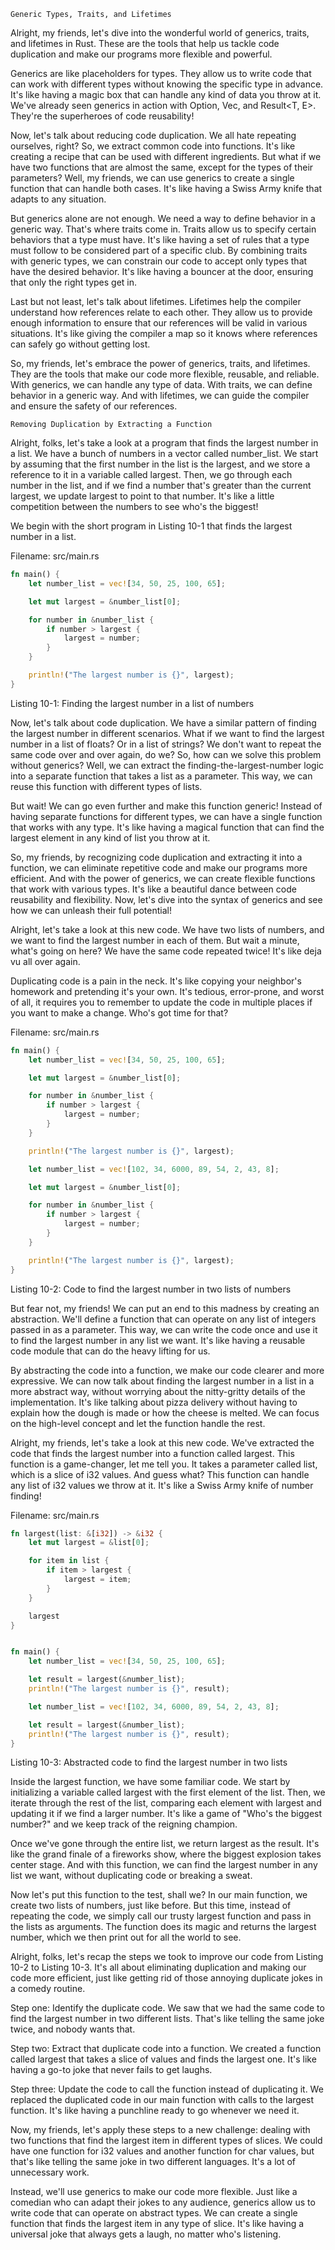     Generic Types, Traits, and Lifetimes

Alright, my friends, let's dive into the wonderful world of generics, traits,
and lifetimes in Rust. These are the tools that help us tackle code duplication
and make our programs more flexible and powerful.

Generics are like placeholders for types. They allow us to write code that can
work with different types without knowing the specific type in advance. It's
like having a magic box that can handle any kind of data you throw at it. We've
already seen generics in action with Option<T>, Vec<T>, and Result<T, E>.
They're the superheroes of code reusability!

Now, let's talk about reducing code duplication. We all hate repeating
ourselves, right? So, we extract common code into functions. It's like creating
a recipe that can be used with different ingredients. But what if we have two
functions that are almost the same, except for the types of their parameters?
Well, my friends, we can use generics to create a single function that can
handle both cases. It's like having a Swiss Army knife that adapts to any
situation.

But generics alone are not enough. We need a way to define behavior in a generic
way. That's where traits come in. Traits allow us to specify certain behaviors
that a type must have. It's like having a set of rules that a type must follow
to be considered part of a specific club. By combining traits with generic
types, we can constrain our code to accept only types that have the desired
behavior. It's like having a bouncer at the door, ensuring that only the right
types get in.

Last but not least, let's talk about lifetimes. Lifetimes help the compiler
understand how references relate to each other. They allow us to provide enough
information to ensure that our references will be valid in various situations.
It's like giving the compiler a map so it knows where references can safely go
without getting lost.

So, my friends, let's embrace the power of generics, traits, and lifetimes. They
are the tools that make our code more flexible, reusable, and reliable. With
generics, we can handle any type of data. With traits, we can define behavior in
a generic way. And with lifetimes, we can guide the compiler and ensure the
safety of our references.

    Removing Duplication by Extracting a Function

Alright, folks, let's take a look at a program that finds the largest number in
a list. We have a bunch of numbers in a vector called number_list. We start by
assuming that the first number in the list is the largest, and we store a
reference to it in a variable called largest. Then, we go through each number in
the list, and if we find a number that's greater than the current largest, we
update largest to point to that number. It's like a little competition between
the numbers to see who's the biggest!

We begin with the short program in Listing 10-1 that finds the largest number in
a list.

Filename: src/main.rs

```rust
fn main() {
    let number_list = vec![34, 50, 25, 100, 65];

    let mut largest = &number_list[0];

    for number in &number_list {
        if number > largest {
            largest = number;
        }
    }

    println!("The largest number is {}", largest);
}
```

Listing 10-1: Finding the largest number in a list of numbers

Now, let's talk about code duplication. We have a similar pattern of finding the
largest number in different scenarios. What if we want to find the largest
number in a list of floats? Or in a list of strings? We don't want to repeat the
same code over and over again, do we? So, how can we solve this problem without
generics? Well, we can extract the finding-the-largest-number logic into a
separate function that takes a list as a parameter. This way, we can reuse this
function with different types of lists.

But wait! We can go even further and make this function generic! Instead of
having separate functions for different types, we can have a single function
that works with any type. It's like having a magical function that can find the
largest element in any kind of list you throw at it.

So, my friends, by recognizing code duplication and extracting it into a
function, we can eliminate repetitive code and make our programs more efficient.
And with the power of generics, we can create flexible functions that work with
various types. It's like a beautiful dance between code reusability and
flexibility. Now, let's dive into the syntax of generics and see how we can
unleash their full potential!

Alright, let's take a look at this new code. We have two lists of numbers, and
we want to find the largest number in each of them. But wait a minute, what's
going on here? We have the same code repeated twice! It's like deja vu all over
again.

Duplicating code is a pain in the neck. It's like copying your neighbor's
homework and pretending it's your own. It's tedious, error-prone, and worst of
all, it requires you to remember to update the code in multiple places if you
want to make a change. Who's got time for that?

Filename: src/main.rs

```rust
fn main() {
    let number_list = vec![34, 50, 25, 100, 65];

    let mut largest = &number_list[0];

    for number in &number_list {
        if number > largest {
            largest = number;
        }
    }

    println!("The largest number is {}", largest);

    let number_list = vec![102, 34, 6000, 89, 54, 2, 43, 8];

    let mut largest = &number_list[0];

    for number in &number_list {
        if number > largest {
            largest = number;
        }
    }

    println!("The largest number is {}", largest);
}
```

Listing 10-2: Code to find the largest number in two lists of numbers

But fear not, my friends! We can put an end to this madness by creating an
abstraction. We'll define a function that can operate on any list of integers
passed in as a parameter. This way, we can write the code once and use it to
find the largest number in any list we want. It's like having a reusable code
module that can do the heavy lifting for us.

By abstracting the code into a function, we make our code clearer and more
expressive. We can now talk about finding the largest number in a list in a more
abstract way, without worrying about the nitty-gritty details of the
implementation. It's like talking about pizza delivery without having to explain
how the dough is made or how the cheese is melted. We can focus on the
high-level concept and let the function handle the rest.

Alright, my friends, let's take a look at this new code. We've extracted the
code that finds the largest number into a function called largest. This function
is a game-changer, let me tell you. It takes a parameter called list, which is a
slice of i32 values. And guess what? This function can handle any list of i32
values we throw at it. It's like a Swiss Army knife of number finding!

Filename: src/main.rs

```rust
fn largest(list: &[i32]) -> &i32 {
    let mut largest = &list[0];

    for item in list {
        if item > largest {
            largest = item;
        }
    }

    largest
}


fn main() {
    let number_list = vec![34, 50, 25, 100, 65];

    let result = largest(&number_list);
    println!("The largest number is {}", result);

    let number_list = vec![102, 34, 6000, 89, 54, 2, 43, 8];

    let result = largest(&number_list);
    println!("The largest number is {}", result);
}
```

Listing 10-3: Abstracted code to find the largest number in two lists

Inside the largest function, we have some familiar code. We start by
initializing a variable called largest with the first element of the list. Then,
we iterate through the rest of the list, comparing each element with largest and
updating it if we find a larger number. It's like a game of "Who's the biggest
number?" and we keep track of the reigning champion.

Once we've gone through the entire list, we return largest as the result. It's
like the grand finale of a fireworks show, where the biggest explosion takes
center stage. And with this function, we can find the largest number in any list
we want, without duplicating code or breaking a sweat.

Now let's put this function to the test, shall we? In our main function, we
create two lists of numbers, just like before. But this time, instead of
repeating the code, we simply call our trusty largest function and pass in the
lists as arguments. The function does its magic and returns the largest number,
which we then print out for all the world to see.

Alright, folks, let's recap the steps we took to improve our code from Listing
10-2 to Listing 10-3. It's all about eliminating duplication and making our code
more efficient, just like getting rid of those annoying duplicate jokes in a
comedy routine.

Step one: Identify the duplicate code. We saw that we had the same code to find
the largest number in two different lists. That's like telling the same joke
twice, and nobody wants that.

Step two: Extract that duplicate code into a function. We created a function
called largest that takes a slice of values and finds the largest one. It's like
having a go-to joke that never fails to get laughs.

Step three: Update the code to call the function instead of duplicating it. We
replaced the duplicated code in our main function with calls to the largest
function. It's like having a punchline ready to go whenever we need it.

Now, my friends, let's apply these steps to a new challenge: dealing with two
functions that find the largest item in different types of slices. We could have
one function for i32 values and another function for char values, but that's
like telling the same joke in two different languages. It's a lot of unnecessary
work.

Instead, we'll use generics to make our code more flexible. Just like a comedian
who can adapt their jokes to any audience, generics allow us to write code that
can operate on abstract types. We can create a single function that finds the
largest item in any type of slice. It's like having a universal joke that always
gets a laugh, no matter who's listening.
